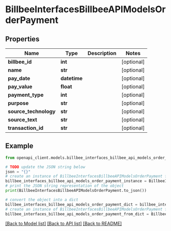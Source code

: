 # BillbeeInterfacesBillbeeAPIModelsOrderPayment


## Properties

Name | Type | Description | Notes
------------ | ------------- | ------------- | -------------
**billbee_id** | **int** |  | [optional] 
**name** | **str** |  | [optional] 
**pay_date** | **datetime** |  | [optional] 
**pay_value** | **float** |  | [optional] 
**payment_type** | **int** |  | [optional] 
**purpose** | **str** |  | [optional] 
**source_technology** | **str** |  | [optional] 
**source_text** | **str** |  | [optional] 
**transaction_id** | **str** |  | [optional] 

## Example

```python
from openapi_client.models.billbee_interfaces_billbee_api_models_order_payment import BillbeeInterfacesBillbeeAPIModelsOrderPayment

# TODO update the JSON string below
json = "{}"
# create an instance of BillbeeInterfacesBillbeeAPIModelsOrderPayment from a JSON string
billbee_interfaces_billbee_api_models_order_payment_instance = BillbeeInterfacesBillbeeAPIModelsOrderPayment.from_json(json)
# print the JSON string representation of the object
print(BillbeeInterfacesBillbeeAPIModelsOrderPayment.to_json())

# convert the object into a dict
billbee_interfaces_billbee_api_models_order_payment_dict = billbee_interfaces_billbee_api_models_order_payment_instance.to_dict()
# create an instance of BillbeeInterfacesBillbeeAPIModelsOrderPayment from a dict
billbee_interfaces_billbee_api_models_order_payment_from_dict = BillbeeInterfacesBillbeeAPIModelsOrderPayment.from_dict(billbee_interfaces_billbee_api_models_order_payment_dict)
```
[[Back to Model list]](../README.md#documentation-for-models) [[Back to API list]](../README.md#documentation-for-api-endpoints) [[Back to README]](../README.md)


